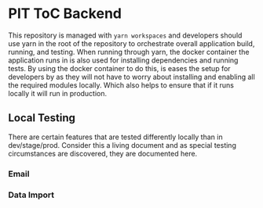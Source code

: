 # PIT ToC Backend
This repository is managed with `yarn workspaces` and developers should use yarn in the root
of the repository to orchestrate overall application build, running, and testing.  When running
through yarn, the docker container the application runs in is also used for installing dependencies
and running tests.  By using the docker container to do this, is eases the setup for developers by as
they will not have to worry about installing and enabling all the required modules locally. Which also helps
to ensure that if it runs locally it will run in production.

## Local Testing

There are certain features that are tested differently locally than in dev/stage/prod. Consider this a living
document and as special testing circumstances are discovered, they are documented here.

### Email

### Data Import
